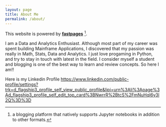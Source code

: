 ```yaml
---
layout: page
title: About Me
permalink: /about/
---
```


This website is powered by **[fastpages](https://github.com/fastai/fastpages)** [^1].

I am a Data and Analytics Enthusiast. Although most part of my career was spent building Mainframe Applications, I discovered that my passion was really in Math, Stats, Data and Analytics. I just love progaming in Python, and try to stay in touch with latest in the field. I consider myself a student and blogging is one of the best way to learn and review concepts. So here I am!!

Here is my Linkedin Profile
https://www.linkedin.com/public-profile/settings?trk=d_flagship3_profile_self_view_public_profile&lipi=urn%3Ali%3Apage%3Ad_flagship3_profile_self_edit_top_card%3BNwrrR%2BtcS%2FmNuHqI6y3l2Q%3D%3D

[^1]:a blogging platform that natively supports Jupyter notebooks in addition to other formats.
